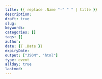 ```yaml
---
title: {{ replace .Name "-" " " | title }}
description: 
draft: true
slug:
keywords:
categories: []
tags: []
author: 
date: {{ .Date }}
expiryDate:
output: ["JSON", "html"]
type: event
allday: true
lastmod: 
---
```


